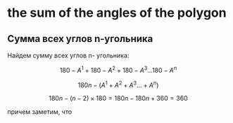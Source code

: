 # the sum of the angles of the polygon

## Сумма всех углов n-угольника

Найдем сумму всех углов n- угольника:

$$
180-А^1+180-А^2+180-А^3...180-А^n
$$

$$
180n-(A^1+A^2+A^3...+A^n)
$$

$$
180n-(n-2)×180=180n-180n+360=360
$$

причем заметим, что 
